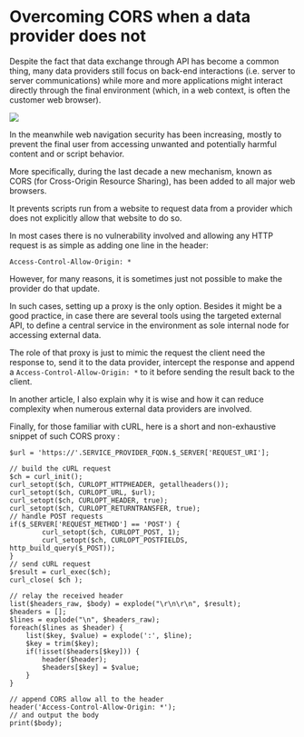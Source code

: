 # Overcoming CORS when a data provider does not



Despite the fact that data exchange through API has become a common thing, many data providers still focus on back-end interactions (i.e. server to server communications) while more and more applications might interact directly through the final environment (which, in a web context, is often the customer web browser).

![](https://i.imgur.com/rIraAL2.jpg)

In the meanwhile web navigation security has been increasing, mostly to prevent the final user from accessing unwanted and potentially harmful content and or script behavior.

More specifically, during the last decade a new mechanism, known as CORS (for Cross-Origin Resource Sharing), has been added to all major web browsers. 

It prevents scripts run from a website to request data from a provider which does not explicitly allow that website to do so.


In most cases there is no vulnerability involved and allowing any HTTP request is as simple as adding one line in the header: 

```
Access-Control-Allow-Origin: *
```



However, for many reasons, it is sometimes just not possible to make the provider do that update.

In such cases, setting up a proxy is the only option. Besides it might be a good practice, in case there are several tools using the targeted external API, to define a central service in the environment as sole internal node for accessing external data.

The role of that proxy is just to mimic the request the client need the response to, send it to the data provider, intercept the response and append a `Access-Control-Allow-Origin: *` to it before sending the result back to the client.

In another article, I also explain why it is wise and how it can reduce complexity when numerous external data providers are involved.



Finally, for those familiar with cURL, here is a short and non-exhaustive snippet of such CORS proxy :

```
$url = 'https://'.SERVICE_PROVIDER_FQDN.$_SERVER['REQUEST_URI'];

// build the cURL request
$ch = curl_init();
curl_setopt($ch, CURLOPT_HTTPHEADER, getallheaders());
curl_setopt($ch, CURLOPT_URL, $url);
curl_setopt($ch, CURLOPT_HEADER, true);
curl_setopt($ch, CURLOPT_RETURNTRANSFER, true);
// handle POST requests
if($_SERVER['REQUEST_METHOD'] == 'POST') {
        curl_setopt($ch, CURLOPT_POST, 1);
        curl_setopt($ch, CURLOPT_POSTFIELDS, http_build_query($_POST));
}
// send cURL request
$result = curl_exec($ch);
curl_close( $ch );

// relay the received header
list($headers_raw, $body) = explode("\r\n\r\n", $result);
$headers = [];
$lines = explode("\n", $headers_raw);
foreach($lines as $header) {
    list($key, $value) = explode(':', $line); 
    $key = trim($key);
    if(!isset($headers[$key])) {
	    header($header);
	    $headers[$key] = $value;            
    }
}

// append CORS allow all to the header
header('Access-Control-Allow-Origin: *');  
// and output the body
print($body);
```